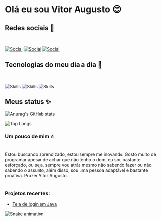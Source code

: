 # Olá eu sou Vitor Augusto 😊

## Redes sociais 🎉
<br>

[![Social](https://img.shields.io/badge/LinkedIn-0077B5?style=for-the-badge&logo=linkedin&logoColor=white)](https://www.linkedin.com/in/vitor-augusto-b617b6233/)
[![Social](https://img.shields.io/badge/GitHub-100000?style=for-the-badge&logo=github&logoColor=white)](https://github.com/VitorAugustoCunha)
[![Social](https://img.shields.io/badge/Twitter-1DA1F2?style=for-the-badge&logo=twitter&logoColor=white)](https://twitter.com/VitorAugustoGIT)


## Tecnologias do meu dia a dia 🚀

<br>

![Skills](https://img.shields.io/badge/Python-14354C?style=for-the-badge&logo=python&logoColor=white)
![Skills](https://img.shields.io/badge/Java-ED8B00?style=for-the-badge&logo=java&logoColor=white)
![Skills](https://img.shields.io/badge/Lua-2C2D72?style=for-the-badge&logo=lua&logoColor=white)

## Meus status ✨

![Anurag's GitHub stats](https://github-readme-stats.vercel.app/api?username=VitorAugustoCunha&show_icons=true&theme=synthwave)

![Top Langs](https://github-readme-stats.vercel.app/api/top-langs/?username=VitorAugustoCunha&theme=tokyonight)

### Um pouco de mim ⭐

<br>
Estou buscando aprendizado, estou sempre me inovando. Gosto muito de programar apesar de achar que não tenho o dom, eu sou bastante esforçado, ou seja, sempre vou atrás mesmo não sabendo fazer ou não sabendo o assunto, além disso, sou uma pessoa adaptável e bastante proativa. Prazer  Vitor Augusto.
</br>
<br>

### Projetos recentes:

- [Tela de login em Java](https://github.com/VitorAugustoCunha/JavaLoginFrame)


</div>

  ![Snake animation](https://github.com/VitorAugustoCunha/VitorAugustoCunha/blob/output/github-contribution-grid-snake.svg)
 
</div>

